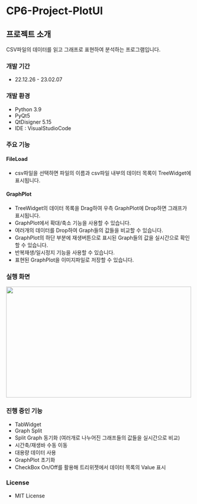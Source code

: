 # CP6-Project-PlotUI
## 프로젝트 소개
CSV파일의 데이터를 읽고 그래프로 표현하여 분석하는 프로그램입니다.
### 개발 기간
* 22.12.26 - 23.02.07
### 개발 환경
* Python 3.9
* PyQt5
* QtDisigner 5.15
* IDE : VisualStudioCode
### 주요 기능
#### FileLoad
* csv파일을 선택하면 파일의 이름과 csv파일 내부의 데이터 목록이 TreeWidget에 표시됩니다.
#### GraphPlot
* TreeWidget의 데이터 목록을 Drag하여 우측 GraphPlot에 Drop하면 그래프가 표시됩니다.
* GraphPlot에서 확대/축소 기능을 사용할 수 있습니다.
* 여러개의 데이터를 Drop하여 Graph들의 값들을 비교할 수 있습니다.
* GraphPlot의 하단 부분에 재생버튼으로 표시된 Graph들의 값을 실시간으로 확인할 수 있습니다.
* 반복재생/일시정지 기능을 사용할 수 있습니다.
* 표현된 GraphPlot을 이미지파일로 저장할 수 있습니다.
### 실행 화면
<img src = "https://user-images.githubusercontent.com/90897710/216261564-a6d5f5da-9b2f-4f42-93ee-e00e8a762ff7.gif" width="500" height="300"/>

### 진행 중인 기능
* TabWidget
* Graph Split
* Split Graph 동기화 (여러개로 나누어진 그래프들의 값들을 실시간으로 비교)
* 시간축/재생바 수동 이동
* 대용량 데이터 사용
* GraphPlot 초기화
* CheckBox On/Off를 활용해 트리위젯에서 데이터 목록의 Value 표시
### License
* MIT License
